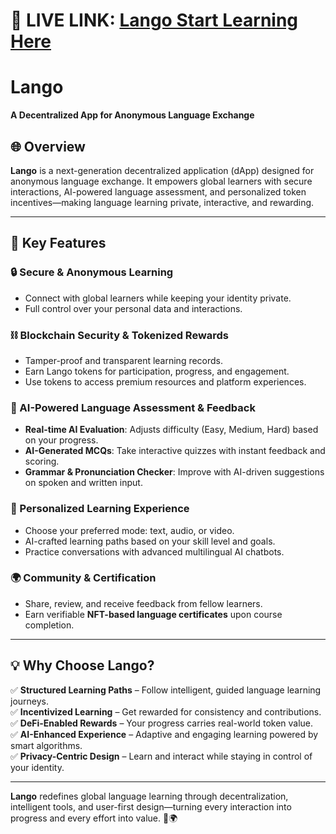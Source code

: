 # 🔗 LIVE LINK: [Lango Start Learning Here](https://lll-eight-ochre.vercel.app/)

# Lango  
**A Decentralized App for Anonymous Language Exchange**

## 🌐 Overview  
**Lango** is a next-generation decentralized application (dApp) designed for anonymous language exchange. It empowers global learners with secure interactions, AI-powered language assessment, and personalized token incentives—making language learning private, interactive, and rewarding.

---

## 🔑 Key Features

### 🔒 Secure & Anonymous Learning  
- Connect with global learners while keeping your identity private.  
- Full control over your personal data and interactions.  

### ⛓️ Blockchain Security & Tokenized Rewards  
- Tamper-proof and transparent learning records.  
- Earn Lango tokens for participation, progress, and engagement.  
- Use tokens to access premium resources and platform experiences.  

### 🤖 AI-Powered Language Assessment & Feedback  
- **Real-time AI Evaluation**: Adjusts difficulty (Easy, Medium, Hard) based on your progress.  
- **AI-Generated MCQs**: Take interactive quizzes with instant feedback and scoring.  
- **Grammar & Pronunciation Checker**: Improve with AI-driven suggestions on spoken and written input.

### 🎯 Personalized Learning Experience  
- Choose your preferred mode: text, audio, or video.  
- AI-crafted learning paths based on your skill level and goals.  
- Practice conversations with advanced multilingual AI chatbots.

### 🌍 Community & Certification  
- Share, review, and receive feedback from fellow learners.  
- Earn verifiable **NFT-based language certificates** upon course completion.

---

## 💡 Why Choose Lango?

✅ **Structured Learning Paths** – Follow intelligent, guided language learning journeys.  
✅ **Incentivized Learning** – Get rewarded for consistency and contributions.  
✅ **DeFi-Enabled Rewards** – Your progress carries real-world token value.  
✅ **AI-Enhanced Experience** – Adaptive and engaging learning powered by smart algorithms.  
✅ **Privacy-Centric Design** – Learn and interact while staying in control of your identity.

---

**Lango** redefines global language learning through decentralization, intelligent tools, and user-first design—turning every interaction into progress and every effort into value. 🚀🌍
